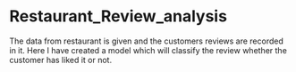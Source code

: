 # Restaurant_Review_analysis
The data from restaurant is given and the customers reviews are recorded in it. 
Here I have created a model which will classify the review whether the customer has liked it or not.
